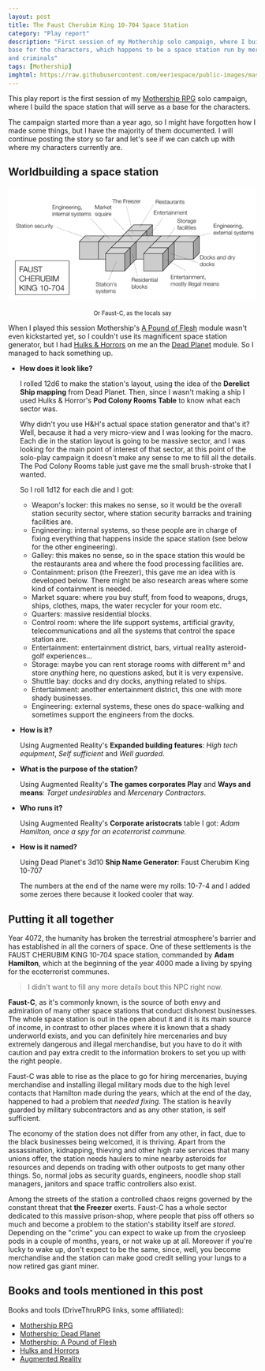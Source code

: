 ```yaml
---
layout: post
title: The Faust Cherubim King 10-704 Space Station
category: "Play report"
description: "First session of my Mothership solo campaign, where I build the
base for the characters, which happens to be a space station run by mercenaries
and criminals"
tags: [Mothership]
imghtml: https://raw.githubusercontent.com/eeriespace/public-images/master/20200229-play-report-faust-cherubim-king-10-704/Faust-C.png
---
```


This play report is the first session of my
[Mothership RPG](http://www.tuesdayknightgames.com/mothership) solo campaign,
where I build the space station that will serve as a base for the characters.

The campaign started more than a year ago, so I might have forgotten how I made
some things, but I have the majority of them documented. 
I will continue posting the story so far and let's see if we can catch up with
where my characters currently are.

## Worldbuilding a space station

![](https://raw.githubusercontent.com/eeriespace/public-images/master/20200229-play-report-faust-cherubim-king-10-704/Faust-C.png)
<p align="center"><small>Or Faust-C, as the locals say</small></p>

When I played this session Mothership's [A Pound of
Flesh](http://www.tuesdayknightgames.com/a-pound-of-flesh) module wasn't even
kickstarted yet, so I couldn't use its magnificent space station generator, but
I had [Hulks &
Horrors](http://www.bedroomwallpress.com/p/hulks-and-horrors.html) on me an the
[Dead Planet](http://www.tuesdayknightgames.com/dead-planet) module. So I
managed to hack something up.

* **How does it look like?**

    I rolled 12d6 to make the station's layout, using the idea of the **Derelict
    Ship mapping** from Dead Planet. Then, since I wasn't making a ship I used
    Hulks & Horror's **Pod Colony Rooms Table** to know what each sector was.

    Why didn't you use H&H's actual space station generator and that's it?
    Well, because it had a very micro-view and I was looking for the
    macro. Each die in the station layout is going to be massive sector, and I
    was looking for the main point of interest of that sector, at this point of
    the solo-play campaign it doesn't make any sense to me to fill all the
    details. The Pod Colony Rooms table just gave me the small brush-stroke
    that I wanted.

    So I roll 1d12 for each die and I got:
    
    * Weapon's locker: this makes no sense, so it would be the overall station
      security sector, where station security barracks and training facilities
      are.
    * Engineering: internal systems, so these people are in charge of fixing
      everything that happens inside the space station (see below for the
    other engineering).
    * Galley: this makes no sense, so in the space station this would be the
      restaurants area and where the food processing facilities are.
    * Containment: prison (the Freezer), this gave me an idea with is developed
      below. There might be also research areas where some kind of containment
      is needed.
    * Market square: where you buy stuff, from food to weapons, drugs, ships,
      clothes, maps, the water recycler for your room etc.
    * Quarters: massive residential blocks.
    * Control room: where the life support systems, artificial gravity,
      telecommunications and all the systems that control the space station
      are.
    * Entertainment: entertainment district, bars, virtual reality
      asteroid-golf experiences...
    * Storage: maybe you can rent storage rooms with different m³ and store
      *anything* here, no questions asked, but it is very expensive.
    * Shuttle bay: docks and dry docks, anything related to ships.
    * Entertainment: another entertainment district, this one with more shady
      businesses.
    * Engineering: external systems, these ones do space-walking and
      sometimes support the engineers from the docks.

* **How is it?**

    Using Augmented Reality's **Expanded building features**: *High tech
    equipment*, *Self sufficient* and *Well guarded*.

* **What is the purpose of the station?**
    
    Using Augmented Reality's **The games corporates Play** and **Ways and
    means**: *Target undesirables* and *Mercenary Contractors*.
  
*  **Who runs it?**

    Using Augmented Reality's **Corporate aristocrats** table I got: *Adam
    Hamilton, once a spy for an ecoterrorist commune.*

* **How is it named?**

    Using Dead Planet's 3d10 **Ship Name Generator**: Faust Cherubim King
    10-707
    
    The numbers at the end of the name were my rolls: 10-7-4 and I added some
    zeroes there because it looked cooler that way.

## Putting it all together

Year 4072, the humanity has broken the terrestrial atmosphere's barrier and has
established in all the corners of space. One of these settlements is the
FAUST CHERUBIM KING 10-704 space station, commanded by **Adam Hamilton**,
which at the beginning of the year 4000 made a living by spying for the
ecoterrorist communes.
> I didn't want to fill any more details bout this NPC right now.

**Faust-C**, as it's commonly known, is the source of both envy and admiration
of many other space stations that conduct dishonest businesses. The whole space
station is out in the open about it and it is its main source of income, in
contrast to other places where it is known that a shady underworld exists, and
you can definitely hire mercenaries and buy extremely dangerous and illegal
merchandise, but you have to do it with caution and pay extra credit to the
information brokers to set you up with the right people.

Faust-C was able to rise as the place to go for hiring mercenaries, buying
merchandise and installing illegal military mods due to the high level contacts
that Hamilton made during the years, which at the end of the day, happened to
had a problem that *needed fixing*. The station is heavily guarded by military
subcontractors and as any other station, is self sufficient.

The economy of the station does not differ from any other, in fact, due to the
black businesses being welcomed, it is thriving. Apart from the assassination,
kidnapping, thieving and other high rate services that many unions offer, the
station needs haulers to mine nearby asteroids for resources and depends on
trading with other outposts to get many other things. So, normal jobs as
security guards, engineers, noodle shop stall managers, janitors and space
traffic controllers also exist.

Among the streets of the station a controlled chaos reigns governed by the
constant threat that **the Freezer** exerts. Faust-C has a whole sector
dedicated to this massive prison-shop, where people that piss off others so
much and become a problem to the station's stability itself are
*stored*. Depending on the "crime" you can expect to wake up from the
cryosleep pods in a couple of months, years, or not wake up at all. Moreover if
you're lucky to wake up, don't expect to be the same, since, well, you become
merchandise and the station can make good credit selling your lungs to a now
retired gas giant miner.

## Books and tools mentioned in this post

Books and tools (DriveThruRPG links, some affiliated):

* [Mothership RPG](https://www.drivethrurpg.com/product/245017/Mothership-Players-Survival-Guide)
* [Mothership: Dead
  Planet](https://www.drivethrurpg.com/product/249108/Mothership-Dead-Planet?affiliate_id=1914894)
* [Mothership: A Pound of Flesh](https://www.drivethrurpg.com/product/288945/Mothership-A-Pound-of-Flesh?affiliate_id=1914894)
* [Hulks and
  Horrors](https://www.drivethrurpg.com/product/111781/Hulks-and-Horrors--Basic-Black-Edition)
* [Augmented
  Reality](https://www.drivethrurpg.com/product/202175/Augmented-Reality-The-Holistic-City-Kit-For-Cyberpunk-Games)
